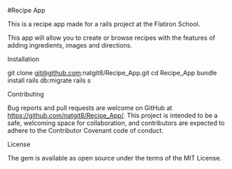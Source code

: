#Recipe App

This is a recipe app made for a rails project at the Flatiron School.

This app will allow you to create or browse recipes with the features of adding ingredients, images and directions.

Installation

git clone git@github.com:natgit8/Recipe_App.git
cd Recipe_App
bundle install
rails db:migrate
rails s

Contributing

Bug reports and pull requests are welcome on GitHub at https://github.com/natgit8/Recipe_App/. This project is intended to be a safe, welcoming space for collaboration, and contributors are expected to adhere to the Contributor Covenant code of conduct.

License

The gem is available as open source under the terms of the MIT License.
